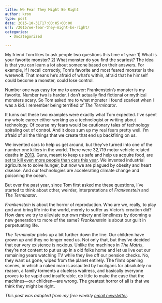 ```yaml
---
title: We Fear They Might Be Right
author: kron
type: post
date: 2015-10-31T17:00:05+00:00
url: /2015/we-fear-they-might-be-right/
categories:
  - Uncategorized

---
```

My friend Tom likes to ask people two questions this time of year: 1) What is your favorite monster? 2) What monster do you find the scariest? The idea is that you can learn a lot about someone based on their answers. For example, if I recall correctly, Tom’s favorite and most feared monster is the werewolf. That means he’s afraid of what’s within, afraid that he himself could become a monster, could lose control.

Number one was easy for me to answer: Frankenstein’s monster is my favorite. Number two is harder. I don’t actually find fictional or mythical monsters scary. So Tom asked me to what monster I found scariest when I was a kid. I remember being terrified of _The Terminator_.

It turns out these two examples were exactly what Tom expected. I’ve spent my whole career either working as a technologist or writing about technology. Of course my fears would be cautionary tales of technology spiraling out of control. And it does sum up my real fears pretty well. I’m afraid of all the things that we create that end up backfiring on us.

We invented cars to help us get around, but they’ve turned into one of the number one killers in the world. There were 32,719 motor vehicle related deaths in [2013][1]. Guns, meant to keep us safe and help us acquire food, are [set to kill even more people than cars this year][2]. We invented industrial agriculture to solve hunger, but now we are plagued by obesity and heart disease. And our technologies are accelerating climate change and poisoning the ocean.

But over the past year, since Tom first asked me these questions, I’ve started to think about other, weirder, interpretations of _Frankenstein_ and _The Terminator_.

_Frankenstein_ is about the horror of reproduction. Who are we, really, to play god and bring life into the world, merely to suffer as Victor’s creation did? How dare we try to alleviate our own misery and loneliness by dooming a new generation to more of the same? _Frankenstein_ is about our guilt in perpetuating life.

_The Terminator_ picks up a bit further down the line. Our children have grown up and they no longer need us. Not only that, but they’ve decided that our very existence is noxious. Unlike the machines in _The Matrix_, they’re not content to put us up in a old folks home and let us live out our remaining years watching TV while they live off our pension checks. No, they want us gone, wiped from the planet entirely. The film’s opening scenes, in which a naked man is assaulted by hooligans for absolutely no reason, a family torments a clueless waitress, and basically everyone proves to be vapid and insufferable, do little to make the case that the machines—our children—are wrong. The greatest horror of all is that we think they might be right.

_This post was adapted from my free weekly [email newsletter][3]_.

 [1]: http://www.nhtsa.gov/About+NHTSA/Press+Releases/2014/traffic-deaths-decline-in-2013
 [2]: http://www.theatlantic.com/technology/archive/2015/01/americas-top-killing-machine/384440/
 [3]: http://klintron.com/newsletter